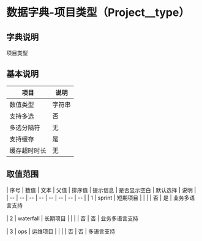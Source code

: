 # 数据字典-项目类型（Project__type）
## 字典说明
项目类型

## 基本说明
| 项目 | 说明 |
| -- | -- |
| 数值类型 | 字符串 |
| 支持多选 | 否 |
| 多选分隔符 | 无 |
| 支持缓存 | 是 |
| 缓存超时时长 | 无 |

## 取值范围
| 序号 | 数值 | 文本 | 父值 | 排序值 | 提示信息 | 是否显示空白 | 默认选择 | 说明 |
| -- | -- | -- | -- | -- | -- | -- | -- |
| 1 | sprint | 短期项目 |  |  |  | 否 | 是 | 业务多语言支持

| 2 | waterfall | 长期项目 |  |  |  | 否 | 否 | 业务多语言支持

| 3 | ops | 运维项目 |  |  |  | 否 | 否 | 多语言支持


